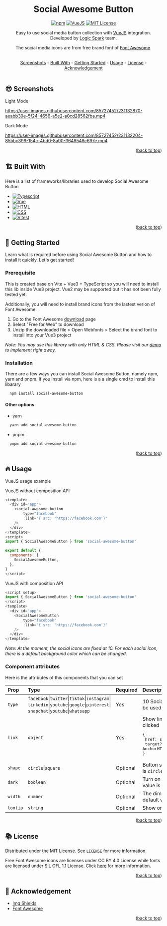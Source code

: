 <a id="readme-top"></a>

<div align="center">
  <h1>Social Awesome Button</h1>
  
  [![npm](https://img.shields.io/npm/v/social-awesome-button)][package-url]
  [![VueJS](https://img.shields.io/badge/VueJS-3.0.x-%2341B883)][vue-url]
  [![MIT License](https://img.shields.io/badge/License-MIT-green.svg)](https://github.com/logicspark/social-awesome-button/blob/main/LICENSE)
  
  
</div>

<p align=center> Easy to use social media button collection with <a href="https://vuejs.org/">VueJS<a/> integration. Developed by <a href="https://logicspark.com">Logic Spark</a> team. </p>

<p align=center> The social media icons are from free brand font of <a href="https://fontawesome.com/">Font Awesome<a/>. </p>
<br>

<div align="center">
  <a href="#sunglasses-screenshots">Screenshots</a> - 
  <a href="#building_construction-built-with">Built With</a> - 
  <a href="#rocket-getting-started">Getting Started</a> - 
  <a href="#fire-usage">Usage</a> -
  <a href="#books-license">License</a> -
  <a href="#pray-acknowledgement">Acknowledgement</a>
</div>

<br>

## :sunglasses: Screenshots

Light Mode

https://user-images.githubusercontent.com/85727452/231132870-aeabb39e-5f24-4656-a5e2-a0cd28562fba.mp4

Dark Mode

https://user-images.githubusercontent.com/85727452/231132204-85bbc399-154c-4bd0-8a00-3648548c697e.mp4

<p align="right">(<a href="#readme-top">back to top</a>)

## :building_construction: Built With

Here is a list of frameworks/libraries used to develop Social Awesome Button

- [![Typescript][typescript]][typescript-url]
- [![Vue][vue]][vue-url]
- [![HTML][html]][html-url]
- [![CSS][css]][css-url]
- [![Vitest][vitest]][vitest-url]

<p align="right">(<a href="#readme-top">back to top</a>)

## :rocket: Getting Started

Learn what is required before using Social Awesome Button and how to install it quickly. Let's get started!

### Prerequisite

This is created base on Vite + Vue3 + TypeScript so you will need to install this lib inside Vue3 project. Vue2 may be supported but it has not been fully tested yet.
  
Additionally, you will need to install brand icons from the lastest verion of Font Awesome.

1. Go to the Font Awesome [download](https://fontawesome.com/download) page
2. Select "Free for Web" to download
3. Unzip the downloaded file > Open Webfonts > Select the brand font to install into your Vue3 project

_Note: You may use this library with only HTML & CSS. Please visit our [demo](https://social-awesome-button.logicspark.com) to implement right away._

### Installation

There are a few ways you can install Social Awesome Button, namely npm, yarn and pnpm. If you install via npm, here is a a single cmd to install this libarary

```sh
  npm install social-awesome-button
```

#### Other options

- yarn

```sh
  yarn add social-awesome-button
```

- pnpm

```sh
  pnpm add social-awesome-button
```

<p align="right">(<a href="#readme-top">back to top</a>)

## :fire: Usage

VueJS usage example

VueJS without composition API

```javascript
<template>
  <div id="app">
    <social-awesome-button
        type="facebook"
        :link="{ src: 'https://facebook.com'}"
    />
  </div>
</template>
<script>
import { SocialAwesomeButton } from 'social-awesome-button'

export default {
  components: {
    SocialAwesomeButton,
  },
}
</script>
```

VueJS with composition API

```javascript
<script setup>
import { SocialAwesomeButton } from 'social-awesome-button'
</script>
<template>
  <div id="app">
    <SocialAwesomeButton
        type="facebook"
        :link="{ src: 'https://facebook.com'}"
    />
  </div>
</template>

```
_Note: At the moment, the social icons are fixed at 10. For each social icon, there is a default background color which can be changed._


### Component attributes

Here is the attributes of this components that you can set

| Prop     | Type                                                       | Required | Description                                                                                                                 |
| :------- | :--------------------------------------------------------- | :------- | :-------------------------------------------------------------------------------------------------------------------------- |
| `type`   | `facebook`\|`twitter`\|`tiktok`\|`instagram`\|<br>`linkedin`\|`youtube`\|`google`\|`pinterest`\|<br>`snapchat`\|`youtube`\|`whatsapp` | Yes      | 10 Social media icons that can be used. |
| `link`   | `object`                                                   | Yes      | Show link of a button when it is clicked<br><pre>{<br> href: string; <br> target?: AnchorHTMLAttributes["target"] <br>}</pre> |
| `shape`  | `circle`\|`square`                                         | Optional | Button shape. The defaul value is `circle`.                                                                                   |
| `dark`   | `boolean`                                                  | Optional | Turn on dark mode. The default value is FALSE.                                                                                 |
| `width`  | `number`                                                   | Optional | The dimension of a button. The default value is 40.                                                                                      |
| `tootip` | `string`                                                   | Optional | Show or hide a tooltip message                                                                                   |

<p align="right">(<a href="#readme-top">back to top</a>)
  
  
[TypeScript]: https://img.shields.io/badge/typescript-007ACC?style=for-the-badge&logo=typescript&logoColor=white
[typescript-url]: https://www.typescriptlang.org/
[Html]: https://img.shields.io/badge/HTML-239120?style=for-the-badge&logo=html5&logoColor=white
[html-url]: https://www.w3schools.com/html/
[Css]: https://img.shields.io/badge/CSS-239120?&style=for-the-badge&logo=css3&logoColor=white
[css-url]: https://www.w3schools.com/css/
[Vue]: https://img.shields.io/badge/vue.js-42B883?style=for-the-badge&logo=vuedotjs&logoColor=white
[Vue-url]: https://vuejs.org/
[Vitest]: https://img.shields.io/badge/vitest-edd532?style=for-the-badge&logo=vitest&logoColor=black
[vitest-url]: https://vitest.dev/
[package-url]: https://www.npmjs.com/package/social-awesome-button

## :books: License

Distributed under the MIT License. See [`LICENSE`](https://github.com/logicspark/social-awesome-button/blob/main/LICENSE) for more information.
  
Free Font Awesome icons are licenses under CC BY 4.0 License while fonts are licensed under SIL OFL 1.1 License. Click [here](https://fontawesome.com/license/free) for more information.

<p align="right">(<a href="#readme-top">back to top</a>)

## :pray: Acknowledgement

- [Img Shields](https://shields.io)
- [Font Awesome](https://fontawesome.com/)

<p align="right">(<a href="#readme-top">back to top</a>)
